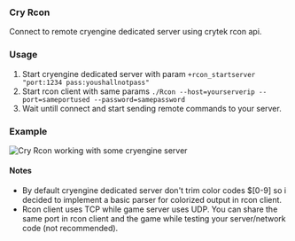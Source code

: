 ### Cry Rcon
Connect to remote cryengine dedicated server using crytek rcon api.

### Usage
1. Start cryengine dedicated server with param `+rcon_startserver "port:1234 pass:youshallnotpass" `
2. Start rcon client with same params `./Rcon --host=yourserverip --port=sameportused --password=samepassword`
3. Wait untill connect and start sending remote commands to your server.

### Example

<img src="https://i.imgur.com/jhJybQJ.png" alt="Cry Rcon working with some cryengine server">


#### Notes

- By default cryengine dedicated server don't trim color codes $[0-9] so i decided to implement a basic parser for colorized output in rcon client.
- Rcon client uses TCP while game server uses UDP. You can share the same port in rcon client and the game while testing your server/network code (not recommended).